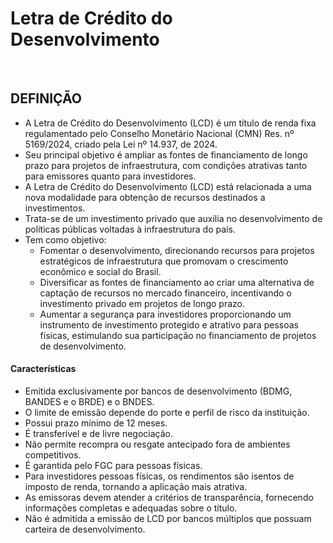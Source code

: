 # Letra de Crédito do Desenvolvimento

<br>

## DEFINIÇÃO
* A Letra de Crédito do Desenvolvimento (LCD) é um título de renda fixa regulamentado pelo Conselho Monetário Nacional (CMN) Res. nº 5169/2024, criado pela Lei nº 14.937, de 2024.
* Seu principal objetivo é ampliar as fontes de financiamento de longo prazo para projetos de infraestrutura, com condições atrativas tanto para emissores quanto para investidores.
* A Letra de Crédito do Desenvolvimento (LCD) está relacionada a uma nova modalidade para obtenção de recursos destinados a investimentos. 
* Trata-se de um investimento privado que auxilia no desenvolvimento de políticas públicas voltadas à infraestrutura do país. 
* Tem como objetivo:
  - Fomentar o desenvolvimento, direcionando recursos para projetos estratégicos de infraestrutura que promovam o crescimento econômico e social do Brasil.
  - Diversificar as fontes de financiamento ao criar uma alternativa de captação de recursos no mercado financeiro, incentivando o investimento privado em projetos de longo prazo.
  - Aumentar a segurança para investidores proporcionando um instrumento de investimento protegido e atrativo para pessoas físicas, estimulando sua participação no financiamento de projetos de desenvolvimento.

#### Características
* Emitida exclusivamente por bancos de desenvolvimento (BDMG, BANDES e o BRDE) e o BNDES.
* O limite de emissão depende do porte e perfil de risco da instituição.
* Possui prazo mínimo de 12 meses.
* É transferível e de livre negociação.
* Não permite recompra ou resgate antecipado fora de ambientes competitivos.
* É garantida pelo FGC para pessoas físicas.
* Para investidores pessoas físicas, os rendimentos são isentos de imposto de renda, tornando a aplicação mais atrativa.
* As emissoras devem atender a critérios de transparência, fornecendo informações completas e adequadas sobre o título.
* Não é admitida a emissão de LCD por bancos múltiplos que possuam carteira de desenvolvimento.

